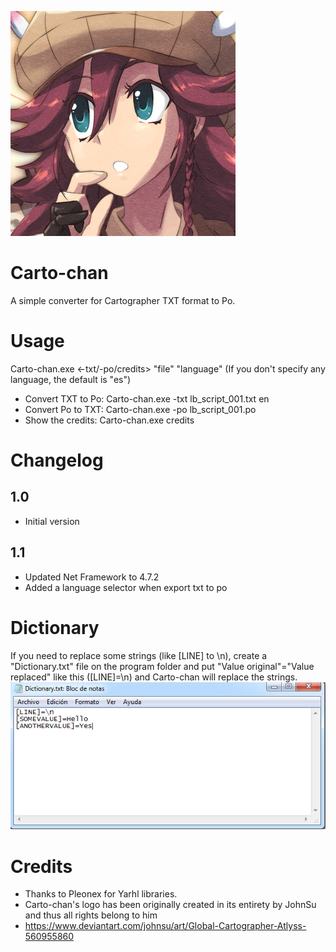 ![Carto-chan](https://raw.githubusercontent.com/TraduSquare/Carto-chan/master/logo.png)
# Carto-chan
A simple converter for Cartographer TXT format to Po.

# Usage
Carto-chan.exe <-txt/-po/credits> "file" "language" 
(If you don't specify any language, the default is "es")

* Convert TXT to Po: Carto-chan.exe -txt lb_script_001.txt en
* Convert Po to TXT: Carto-chan.exe -po lb_script_001.po
* Show the credits: Carto-chan.exe credits

# Changelog
## 1.0
* Initial version

## 1.1
* Updated Net Framework to 4.7.2
* Added a language selector when export txt to po

# Dictionary
If you need to replace some strings (like [LINE] to \n), create a "Dictionary.txt" file on the program folder and put "Value original"="Value replaced" like this ([LINE]=\n) and Carto-chan will replace the strings.
![Dictionary](https://raw.githubusercontent.com/TraduSquare/Carto-chan/master/ExampleDictionary.png)

# Credits
* Thanks to Pleonex for Yarhl libraries.
* Carto-chan's logo has been originally created in its entirety by JohnSu and thus all rights belong to him
* https://www.deviantart.com/johnsu/art/Global-Cartographer-Atlyss-560955860

